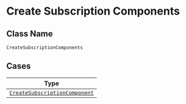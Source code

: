 
# Create Subscription Components

## Class Name

`CreateSubscriptionComponents`

## Cases

| Type |
|  --- |
| [`CreateSubscriptionComponent`](../../../doc/models/create-subscription-component.md) |

